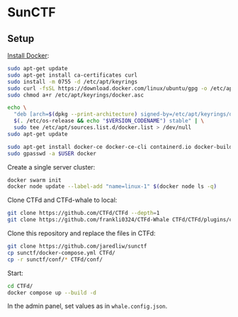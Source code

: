 # SunCTF

## Setup

[Install Docker](https://docs.docker.com/engine/install/ubuntu/):

```bash
sudo apt-get update
sudo apt-get install ca-certificates curl
sudo install -m 0755 -d /etc/apt/keyrings
sudo curl -fsSL https://download.docker.com/linux/ubuntu/gpg -o /etc/apt/keyrings/docker.asc
sudo chmod a+r /etc/apt/keyrings/docker.asc

echo \
  "deb [arch=$(dpkg --print-architecture) signed-by=/etc/apt/keyrings/docker.asc] https://download.docker.com/linux/ubuntu \
  $(. /etc/os-release && echo "$VERSION_CODENAME") stable" | \
  sudo tee /etc/apt/sources.list.d/docker.list > /dev/null
sudo apt-get update

sudo apt-get install docker-ce docker-ce-cli containerd.io docker-buildx-plugin docker-compose-plugin
sudo gpasswd -a $USER docker
```

Create a single server cluster:

```bash
docker swarm init
docker node update --label-add "name=linux-1" $(docker node ls -q)
```

Clone CTFd and CTFd-whale to local:

```bash
git clone https://github.com/CTFd/CTFd --depth=1
git clone https://github.com/frankli0324/CTFd-Whale CTFd/CTFd/plugins/ctfd-whale --depth=1
```

Clone this repository and replace the files in CTFd:

```bash
git clone https://github.com/jaredliw/sunctf
cp sunctf/docker-compose.yml CTFd/
cp -r sunctf/conf/* CTFd/conf/
```

Start:

```bash
cd CTFd/
docker compose up --build -d
```

In the admin panel, set values as in `whale.config.json`.